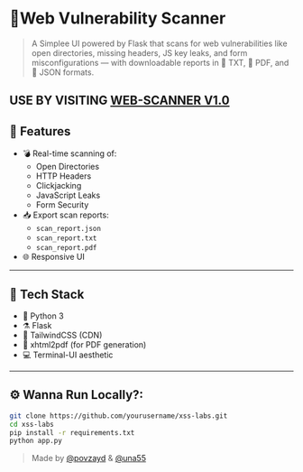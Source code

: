 # 🧠Web Vulnerability Scanner 
>A Simplee UI powered by Flask that scans for web vulnerabilities like open directories, missing headers, JS key leaks, and form misconfigurations — with downloadable reports in 📝 TXT, 📄 PDF, and 🧾 JSON formats.

**USE BY VISITING [WEB-SCANNER V1.0]()**
---

## 🚀 Features

- 💣 Real-time scanning of:
  - Open Directories
  - HTTP Headers
  - Clickjacking
  - JavaScript Leaks
  - Form Security
- 📥 Export scan reports:
  - `scan_report.json`
  - `scan_report.txt`
  - `scan_report.pdf`
- 🌐 Responsive UI

---

## 🧩 Tech Stack

- 🐍 Python 3
- ⚗️ Flask
- 💄 TailwindCSS (CDN)
- 📄 xhtml2pdf (for PDF generation)
- 💻 Terminal-UI aesthetic

---

## ⚙️ Wanna Run Locally?:

```bash
git clone https://github.com/yourusername/xss-labs.git
cd xss-labs
pip install -r requirements.txt
python app.py
```

>Made by [@povzayd](https://github.com/povzayd) & [@una55](https://GitHub.com/una55)
